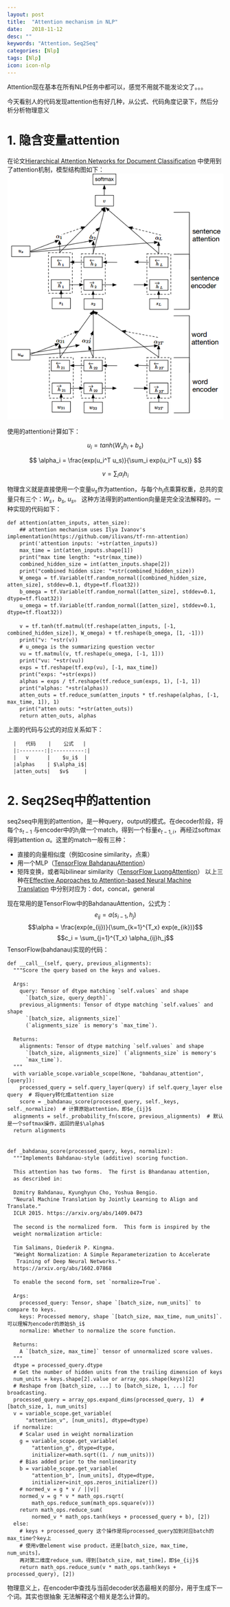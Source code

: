 ```yaml
---
layout: post
title:  "Attention mechanism in NLP"
date:   2018-11-12
desc: ""
keywords: "Attention，Seq2Seq"
categories: [Nlp]
tags: [Nlp]
icon: icon-nlp
---
```


Attention现在基本在所有NLP任务中都可以，感觉不用就不能发论文了。。。

今天看别人的代码发现attention也有好几种，从公式、代码角度记录下，然后分析分析物理意义

# 1. 隐含变量attention
在论文[Hierarchical Attention Networks for Document Classification](http://www.aclweb.org/anthology/N16-1174)
中使用到了attention机制，模型结构图如下：
![HAN model](../images/HAN.png 'HAN model')


使用的attention计算如下：

$$ u_i =  tanh(W_sh_i + b_s) $$

$$ \alpha_i = \frac{exp(u_i^T u_s)}{\sum_i exp(u_i^T u_s)} $$

$$ v = \sum_i \alpha_i h_i  $$

物理含义就是直接使用一个变量$u_s$作为attention，与每个$h_i$点乘算权重，总共的变量只有三个：$W_s$，$b_s$, $u_s$。
这种方法得到的attention向量是完全没法解释的。一种实现的代码如下：
```
def attention(atten_inputs, atten_size):
    ## attention mechanism uses Ilya Ivanov's implementation(https://github.com/ilivans/tf-rnn-attention)
    print('attention inputs: '+str(atten_inputs))
    max_time = int(atten_inputs.shape[1])
    print("max time length: "+str(max_time))
    combined_hidden_size = int(atten_inputs.shape[2])
    print("combined hidden size: "+str(combined_hidden_size))
    W_omega = tf.Variable(tf.random_normal([combined_hidden_size, atten_size], stddev=0.1, dtype=tf.float32))
    b_omega = tf.Variable(tf.random_normal([atten_size], stddev=0.1, dtype=tf.float32))
    u_omega = tf.Variable(tf.random_normal([atten_size], stddev=0.1, dtype=tf.float32))

    v = tf.tanh(tf.matmul(tf.reshape(atten_inputs, [-1, combined_hidden_size]), W_omega) + tf.reshape(b_omega, [1, -1]))
    print("v: "+str(v))
    # u_omega is the summarizing question vector
    vu = tf.matmul(v, tf.reshape(u_omega, [-1, 1]))
    print("vu: "+str(vu))
    exps = tf.reshape(tf.exp(vu), [-1, max_time])
    print("exps: "+str(exps))
    alphas = exps / tf.reshape(tf.reduce_sum(exps, 1), [-1, 1])
    print("alphas: "+str(alphas))
    atten_outs = tf.reduce_sum(atten_inputs * tf.reshape(alphas, [-1, max_time, 1]), 1)
    print("atten outs: "+str(atten_outs))
    return atten_outs, alphas
```
上面的代码与公式的对应关系如下：

      |   代码    |    公式   |
      |:--------:|:----------:|
      |   v      |    $u_i$  |
      |alphas    | $\alpha_i$|
      |atten_outs|   $v$     |

# 2. Seq2Seq中的attention
seq2seq中用到的attention，是一种query，output的模式。在decoder阶段，将每个$s_{t-1}$
与encoder中的$h_i$做一个match，得到一个标量$e_{t-1,i}$，再经过softmax得到attention
$\alpha$。这里的match一般有三种：
* 直接的向量相似度（例如cosine similarity，点乘）
* 用一个MLP（[TensorFlow BahdanauAttention](https://arxiv.org/pdf/1409.0473.pdf)）
* 矩阵变换，或者叫bilinear similarity（[TensorFlow LuongAttention](https://arxiv.org/pdf/1508.04025.pdf)）
以上三种在[Effective Approaches to Attention-based Neural Machine Translation](https://arxiv.org/pdf/1508.04025.pdf)
中分别对应为：dot，concat，general

现在常用的是TensorFlow中的BahdanauAttention，公式为：
$$e_{ij}=a(s_{i-1},h_j)$$
$$\alpha = \frac{exp(e_{ij})}{\sum_{k=1}^{T_x} exp(e_{ik})}$$
$$c_i = \sum_{j=1}^{T_x} \alpha_{ij}h_j$$
TensorFlow(bahdanau)实现的代码：
```
def __call__(self, query, previous_alignments):
  """Score the query based on the keys and values.

  Args:
    query: Tensor of dtype matching `self.values` and shape
      `[batch_size, query_depth]`.
    previous_alignments: Tensor of dtype matching `self.values` and shape
      `[batch_size, alignments_size]`
      (`alignments_size` is memory's `max_time`).

  Returns:
    alignments: Tensor of dtype matching `self.values` and shape
      `[batch_size, alignments_size]` (`alignments_size` is memory's
      `max_time`).
  """
  with variable_scope.variable_scope(None, "bahdanau_attention", [query]):
    processed_query = self.query_layer(query) if self.query_layer else query  # 将query转化成attention size
    score = _bahdanau_score(processed_query, self._keys, self._normalize)  # 计算原始attention，即$e_{ij}$
  alignments = self._probability_fn(score, previous_alignments)  # 默认是一个softmax操作，返回的是$\alpha$
  return alignments


def _bahdanau_score(processed_query, keys, normalize):
  """Implements Bahdanau-style (additive) scoring function.

  This attention has two forms.  The first is Bhandanau attention,
  as described in:

  Dzmitry Bahdanau, Kyunghyun Cho, Yoshua Bengio.
  "Neural Machine Translation by Jointly Learning to Align and Translate."
  ICLR 2015. https://arxiv.org/abs/1409.0473

  The second is the normalized form.  This form is inspired by the
  weight normalization article:

  Tim Salimans, Diederik P. Kingma.
  "Weight Normalization: A Simple Reparameterization to Accelerate
   Training of Deep Neural Networks."
  https://arxiv.org/abs/1602.07868

  To enable the second form, set `normalize=True`.

  Args:
    processed_query: Tensor, shape `[batch_size, num_units]` to compare to keys.
    keys: Processed memory, shape `[batch_size, max_time, num_units]`.  可以理解为encoder的原始$h_i$
    normalize: Whether to normalize the score function.

  Returns:
    A `[batch_size, max_time]` tensor of unnormalized score values.
  """
  dtype = processed_query.dtype
  # Get the number of hidden units from the trailing dimension of keys
  num_units = keys.shape[2].value or array_ops.shape(keys)[2]
  # Reshape from [batch_size, ...] to [batch_size, 1, ...] for broadcasting.
  processed_query = array_ops.expand_dims(processed_query, 1)  # [batch_size, 1, num_units]
  v = variable_scope.get_variable(
      "attention_v", [num_units], dtype=dtype)
  if normalize:
    # Scalar used in weight normalization
    g = variable_scope.get_variable(
        "attention_g", dtype=dtype,
        initializer=math.sqrt((1. / num_units)))
    # Bias added prior to the nonlinearity
    b = variable_scope.get_variable(
        "attention_b", [num_units], dtype=dtype,
        initializer=init_ops.zeros_initializer())
    # normed_v = g * v / ||v||
    normed_v = g * v * math_ops.rsqrt(
        math_ops.reduce_sum(math_ops.square(v)))
    return math_ops.reduce_sum(
        normed_v * math_ops.tanh(keys + processed_query + b), [2])
  else:
    # keys + processed_query 这个操作是将processed_query加到对应batch的max_time个key上
    # 使用v做element wise product，还是[batch_size, max_time, num_units]，
    再对第二维度reduce_sum，得到[batch_size, mat_time]，即$e_{ij}$
    return math_ops.reduce_sum(v * math_ops.tanh(keys + processed_query), [2])
```
物理意义上，在encoder中查找与当前decoder状态最相关的部分，用于生成下一个词。其实也很抽象
无法解释这个相关是怎么计算的。
